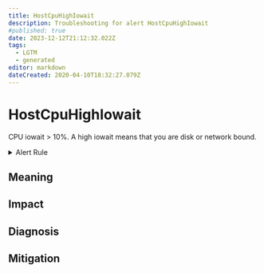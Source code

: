```yaml
---
title: HostCpuHighIowait
description: Troubleshooting for alert HostCpuHighIowait
#published: true
date: 2023-12-12T21:12:32.022Z
tags: 
  - LGTM
  - generated
editor: markdown
dateCreated: 2020-04-10T18:32:27.079Z
---
```


# HostCpuHighIowait

CPU iowait > 10%. A high iowait means that you are disk or network bound.

<details>
  <summary>Alert Rule</summary>

{{% rule "host-and-hardware/node-exporter.yml" "HostCpuHighIowait" %}}

{{% comment %}}

```yaml
alert: HostCpuHighIowait
expr: (avg by (instance) (rate(node_cpu_seconds_total{mode="iowait"}[5m])) * 100 > 10) * on(instance) group_left (nodename) node_uname_info{nodename=~".+"}
for: 0m
labels:
    severity: warning
annotations:
    summary: Host CPU high iowait (instance {{ $labels.instance }})
    description: |-
        CPU iowait > 10%. A high iowait means that you are disk or network bound.
          VALUE = {{ $value }}
          LABELS = {{ $labels }}
    runbook: https://github.com/srerun/prometheus-alerts/blob/main/content/runbooks/node-exporter/HostCpuHighIowait.md

```

{{% /comment %}}

</details>


## Meaning
[//]: # "Short paragraph that explains what the alert means"


## Impact
[//]: # "What could / will happen if the alert is not addressed"



## Diagnosis
[//]: # "Steps to take to identify the cause of the problem"



## Mitigation
[//]: # "The steps necessary to resolve the alert"
